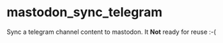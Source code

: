 # mastodon_sync_telegram
Sync a telegram channel content to mastodon. It **Not** ready for reuse :-(
